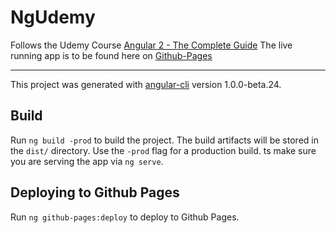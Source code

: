 # NgUdemy

Follows the Udemy Course [Angular 2 - The Complete Guide]([https://www.udemy.com/the-complete-guide-to-angular-2/)
The live running app is to be found here on [Github-Pages](https://z-bit.github.io/)

---
This project was generated with [angular-cli](https://github.com/angular/angular-cli) version 1.0.0-beta.24.

## Build

Run `ng build -prod` to build the project. The build artifacts will be stored in the `dist/` directory. Use the `-prod` flag for a production build.
ts make sure you are serving the app via `ng serve`.

## Deploying to Github Pages

Run `ng github-pages:deploy` to deploy to Github Pages.
